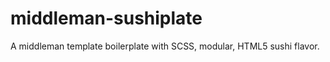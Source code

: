middleman-sushiplate
====================

A middleman template boilerplate with SCSS, modular, HTML5 sushi flavor.